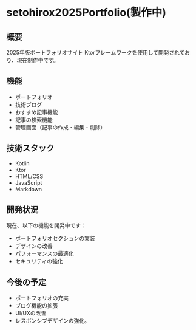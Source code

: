# setohirox2025Portfolio(製作中)

## 概要
2025年版ポートフォリオサイト
Ktorフレームワークを使用して開発されており、現在制作中です。

## 機能
- ポートフォリオ
- 技術ブログ
- おすすめ記事機能
- 記事の検索機能
- 管理画面（記事の作成・編集・削除）

## 技術スタック
- Kotlin
- Ktor
- HTML/CSS
- JavaScript
- Markdown

## 開発状況
現在、以下の機能を開発中です：
- ポートフォリオセクションの実装
- デザインの改善
- パフォーマンスの最適化
- セキュリティの強化

## 今後の予定
- ポートフォリオの充実
- ブログ機能の拡張
- UI/UXの改善
- レスポンシブデザインの強化。